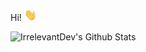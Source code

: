 Hi!   <img src="https://raw.githubusercontent.com/ABSphreak/ABSphreak/master/gifs/Hi.gif" width="20px"></h2>



<img align="left" alt="IrrelevantDev's Github Stats" src="https://github-readme-stats.vercel.app/api?username=Awaxiev&show_icons=true&theme=radical&count_private=true" />


